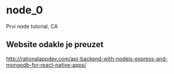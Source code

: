 # node_0
Prvi node tutorial, CA
## Website odakle je preuzet
http://rationalappdev.com/api-backend-with-nodejs-express-and-mongodb-for-react-native-apps/
